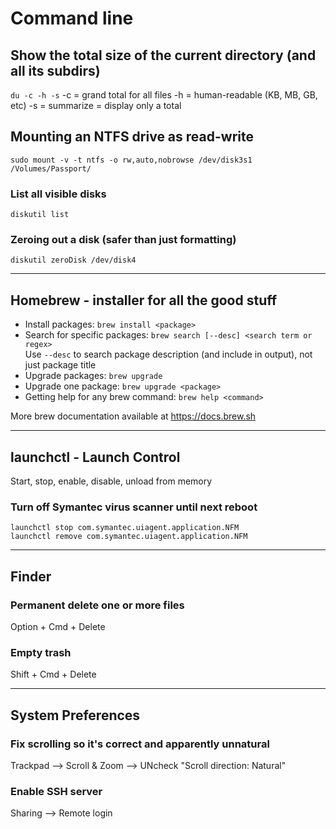 # Command line

## Show the total size of the current directory (and all its subdirs)
```du -c -h -s```
-c = grand total for all files
-h = human-readable (KB, MB, GB, etc)
-s = summarize = display only a total


## Mounting an NTFS drive as read-write
```sudo mount -v -t ntfs -o rw,auto,nobrowse /dev/disk3s1 /Volumes/Passport/```


### List all visible disks 
```
diskutil list
```

### Zeroing out a disk (safer than just formatting)
```
diskutil zeroDisk /dev/disk4
```

---


## Homebrew - installer for all the good stuff
* Install packages: ```brew install <package>```
* Search for specific packages: ```brew search [--desc] <search term or regex>```<br>
        Use ```--desc``` to search package description (and include in output), not just package title
* Upgrade packages: ```brew upgrade```
* Upgrade one package: ```brew upgrade <package>```
* Getting help for any brew command: ```brew help <command>```

More brew documentation available at https://docs.brew.sh

---

## launchctl - Launch Control
Start, stop, enable, disable, unload from memory


### Turn off Symantec virus scanner until next reboot
```
launchctl stop com.symantec.uiagent.application.NFM
launchctl remove com.symantec.uiagent.application.NFM
```

---

## Finder

### Permanent delete one or more files
Option + Cmd + Delete

### Empty trash
Shift + Cmd + Delete


---

## System Preferences

### Fix scrolling so it's correct and apparently unnatural
Trackpad --> Scroll & Zoom --> UNcheck "Scroll direction: Natural"

### Enable SSH server
Sharing --> Remote login


